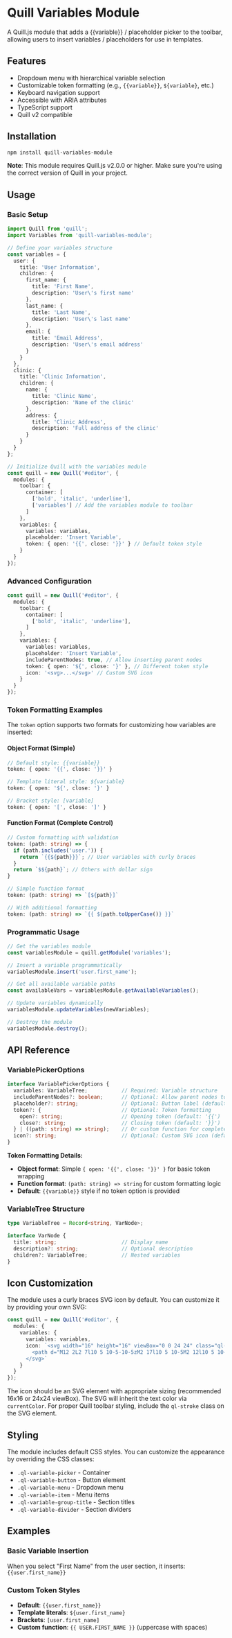 # Quill Variables Module

A Quill.js module that adds a {{variable}} / placeholder picker to the toolbar, allowing users to insert variables / placeholders for use in templates.

## Features

- Dropdown menu with hierarchical variable selection
- Customizable token formatting (e.g., `{{variable}}`, `${variable}`, etc.)
- Keyboard navigation support
- Accessible with ARIA attributes
- TypeScript support
- Quill v2 compatible

## Installation

```bash
npm install quill-variables-module
```

**Note**: This module requires Quill.js v2.0.0 or higher. Make sure you're using the correct version of Quill in your project.

## Usage

### Basic Setup

```typescript
import Quill from 'quill';
import Variables from 'quill-variables-module';

// Define your variables structure
const variables = {
  user: {
    title: 'User Information',
    children: {
      first_name: {
        title: 'First Name',
        description: 'User\'s first name'
      },
      last_name: {
        title: 'Last Name',
        description: 'User\'s last name'
      },
      email: {
        title: 'Email Address',
        description: 'User\'s email address'
      }
    }
  },
  clinic: {
    title: 'Clinic Information',
    children: {
      name: {
        title: 'Clinic Name',
        description: 'Name of the clinic'
      },
      address: {
        title: 'Clinic Address',
        description: 'Full address of the clinic'
      }
    }
  }
};

// Initialize Quill with the variables module
const quill = new Quill('#editor', {
  modules: {
    toolbar: {
      container: [
        ['bold', 'italic', 'underline'],
        ['variables'] // Add the variables module to toolbar
      ]
    },
    variables: {
      variables: variables,
      placeholder: 'Insert Variable',
      token: { open: '{{', close: '}}' } // Default token style
    }
  }
});
```

### Advanced Configuration

```typescript
const quill = new Quill('#editor', {
  modules: {
    toolbar: {
      container: [
        ['bold', 'italic', 'underline'],
      ]
    },
    variables: {
      variables: variables,
      placeholder: 'Insert Variable',
      includeParentNodes: true, // Allow inserting parent nodes
      token: { open: '${', close: '}' }, // Different token style
      icon: '<svg>...</svg>' // Custom SVG icon
    }
  }
});
```

### Token Formatting Examples

The `token` option supports two formats for customizing how variables are inserted:

#### Object Format (Simple)
```typescript
// Default style: {{variable}}
token: { open: '{{', close: '}}' }

// Template literal style: ${variable}
token: { open: '${', close: '}' }

// Bracket style: [variable]
token: { open: '[', close: ']' }
```

#### Function Format (Complete Control)
```typescript
// Custom formatting with validation
token: (path: string) => {
  if (path.includes('user.')) {
    return `{{${path}}}`; // User variables with curly braces
  }
  return `$${path}`; // Others with dollar sign
}

// Simple function format
token: (path: string) => `[${path}]`

// With additional formatting
token: (path: string) => `{{ ${path.toUpperCase()} }}`
```

### Programmatic Usage

```typescript
// Get the variables module
const variablesModule = quill.getModule('variables');

// Insert a variable programmatically
variablesModule.insert('user.first_name');

// Get all available variable paths
const availableVars = variablesModule.getAvailableVariables();

// Update variables dynamically
variablesModule.updateVariables(newVariables);

// Destroy the module
variablesModule.destroy();
```

## API Reference

### VariablePickerOptions

```typescript
interface VariablePickerOptions {
  variables: VariableTree;           // Required: Variable structure
  includeParentNodes?: boolean;      // Optional: Allow parent nodes to be insertable
  placeholder?: string;              // Optional: Button label (default: 'Variables')
  token?: {                          // Optional: Token formatting
    open?: string;                   // Opening token (default: '{{')
    close?: string;                  // Closing token (default: '}}')
  } | ((path: string) => string);    // Or custom function for complete control
  icon?: string;                     // Optional: Custom SVG icon (default: curly braces icon)
}
```

**Token Formatting Details:**
- **Object format**: Simple `{ open: '{{', close: '}}' }` for basic token wrapping
- **Function format**: `(path: string) => string` for custom formatting logic
- **Default**: `{{variable}}` style if no token option is provided

### VariableTree Structure

```typescript
type VariableTree = Record<string, VarNode>;

interface VarNode {
  title: string;                     // Display name
  description?: string;              // Optional description
  children?: VariableTree;           // Nested variables
}
```

## Icon Customization

The module uses a curly braces SVG icon by default. You can customize it by providing your own SVG:

```typescript
const quill = new Quill('#editor', {
  modules: {
    variables: {
      variables: variables,
      icon: `<svg width="16" height="16" viewBox="0 0 24 24" class="ql-stroke">
        <path d="M12 2L2 7l10 5 10-5-10-5zM2 17l10 5 10-5M2 12l10 5 10-5"/>
      </svg>`
    }
  }
});
```

The icon should be an SVG element with appropriate sizing (recommended 16x16 or 24x24 viewBox). The SVG will inherit the text color via `currentColor`. For proper Quill toolbar styling, include the `ql-stroke` class on the SVG element.

## Styling

The module includes default CSS styles. You can customize the appearance by overriding the CSS classes:

- `.ql-variable-picker` - Container
- `.ql-variable-button` - Button element
- `.ql-variable-menu` - Dropdown menu
- `.ql-variable-item` - Menu items
- `.ql-variable-group-title` - Section titles
- `.ql-variable-divider` - Section dividers

## Examples

### Basic Variable Insertion
When you select "First Name" from the user section, it inserts: `{{user.first_name}}`

### Custom Token Styles
- **Default**: `{{user.first_name}}`
- **Template literals**: `${user.first_name}`
- **Brackets**: `[user.first_name]`
- **Custom function**: `{{ USER.FIRST_NAME }}` (uppercase with spaces)
